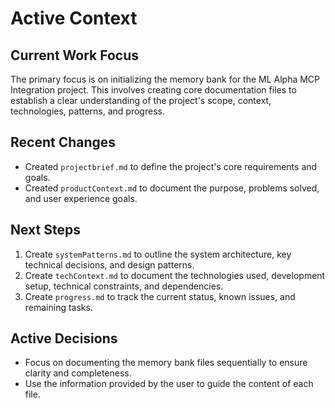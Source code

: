 # Active Context

## Current Work Focus
The primary focus is on initializing the memory bank for the ML Alpha MCP Integration project. This involves creating core documentation files to establish a clear understanding of the project's scope, context, technologies, patterns, and progress.

## Recent Changes
- Created `projectbrief.md` to define the project's core requirements and goals.
- Created `productContext.md` to document the purpose, problems solved, and user experience goals.

## Next Steps
1. Create `systemPatterns.md` to outline the system architecture, key technical decisions, and design patterns.
2. Create `techContext.md` to document the technologies used, development setup, technical constraints, and dependencies.
3. Create `progress.md` to track the current status, known issues, and remaining tasks.

## Active Decisions
- Focus on documenting the memory bank files sequentially to ensure clarity and completeness.
- Use the information provided by the user to guide the content of each file.
